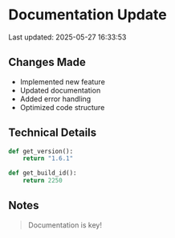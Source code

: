 # Documentation Update

Last updated: 2025-05-27 16:33:53

## Changes Made
- Implemented new feature
- Updated documentation
- Added error handling
- Optimized code structure

## Technical Details
```python
def get_version():
    return "1.6.1"

def get_build_id():
    return 2250
```

## Notes
> Documentation is key!
